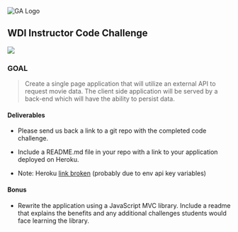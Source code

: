 ![GA Logo](https://raw.github.com/generalassembly/ga-ruby-on-rails-for-devs/master/images/ga.png)

## WDI Instructor Code Challenge

![](ga-react-coding-challenge-walk-through.gif)

### GOAL 

> Create a single page application that will utilize an external API to request movie data. The client side application will be served by a back-end which will have the ability to persist data.


#### Deliverables

- Please send us back a link to a git repo with the completed code challenge. 

- Include a README.md file in your repo with a link to your application deployed on Heroku.

- Note: Heroku [link broken](https://react-backend-starter-code.herokuapp.com/) (probably due to env api key variables)


#### Bonus

- Rewrite the application using a JavaScript MVC library. Include a readme that explains the benefits and any additional challenges students would face learning the library.
